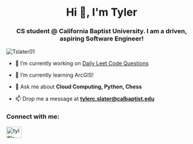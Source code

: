 <h1 align="center">Hi 👋, I'm Tyler</h1>
<h3 align="center">CS student @ California Baptist University. I am a driven, aspiring Software Engineer!</h3>
<p align="left"> <img src="https://komarev.com/ghpvc/?username=tslater01&label=Profile%20views&color=0e75b6&style=flat" alt="Tslater01" /> </p>

- 🔭 I’m currently working on [Daily Leet Code Questions](https://github.com/Tslater01/DailyLeetCodeQuestions)

- 🌱 I’m currently learning ArcGIS!

- 💬 Ask me about **Cloud Computing, Python, Chess**

- 📫 Drop me a message at **tylerc.slater@calbaptist.edu**

<h3 align="left">Connect with me:</h3>
<p align="left">
<a href="https://linkedin.com/in/tyler-slater-" target="blank"><img align="center" src="https://raw.githubusercontent.com/rahuldkjain/github-profile-readme-generator/master/src/images/icons/Social/linked-in-alt.svg" alt="tyler-slater-" height="30" width="40" /></a>
</p>


